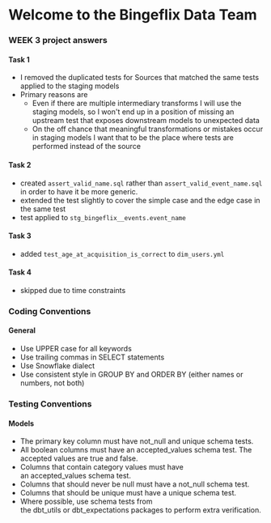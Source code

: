 # Welcome to the Bingeflix Data Team

### WEEK 3 project answers
#### Task 1
- I removed the duplicated tests for Sources that matched the same tests applied to the staging models
- Primary reasons are
  - Even if there are multiple intermediary transforms I will use the staging models, so I won't end up in a position of missing an upstream test that exposes downstream models to unexpected data
  - On the off chance that meaningful transformations or mistakes occur in staging models I want that to be the place where tests are performed instead of the source

#### Task 2
- created `assert_valid_name.sql` rather than `assert_valid_event_name.sql` in order to have it be more generic.
- extended the test slightly to cover the simple case and the edge case in the same test
- test applied to `stg_bingeflix__events.event_name`

#### Task 3
- added `test_age_at_acquisition_is_correct` to `dim_users.yml`

#### Task 4
- skipped due to time constraints

### Coding Conventions
#### General
- Use UPPER case for all keywords
- Use trailing commas in SELECT statements
- Use Snowflake dialect
- Use consistent style in GROUP BY and ORDER BY (either names or numbers, not both)


### Testing Conventions
#### Models
- The primary key column must have not_null and unique schema tests.
- All boolean columns must have an accepted_values schema test. The accepted values are true and false.
- Columns that contain category values must have an accepted_values schema test.
- Columns that should never be null must have a not_null schema test.
- Columns that should be unique must have a unique schema test.
- Where possible, use schema tests from the dbt_utils or dbt_expectations packages to perform extra verification.
